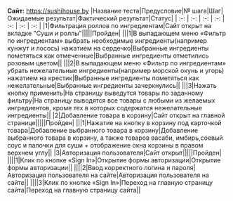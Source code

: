**Сайт:** https://sushihouse.by
|Название теста|Предусловие|№ шага|Шаг|Ожидаемые результат|Фактический результат|Статус|
| :-: | :-: | :-: | :-: | :-: | :-: | :-: |
|1|Фильтрация роллов по ингредиентам|Сайт открыт на вкладке "Суши и роллы"|||||Пройден|
|||1|В выпадающем меню «Фильтр по ингредиентам» выбрать необходимые ингредиенты(например кунжут и лосось) нажатием на сердечко|Выбранные ингредиенты пометяться как отмеченные|Выбранные ингредиенты отметились розовым цветом||
|||2|В выпадающем меню «Фильтр по ингредиентам» убрать нежелательные ингредиенты(например морской окунь и угорь) нажатием на крестик|Выбранные ингредиенты пометяться как нежелательные|Выбранные ингредиенты зачеркнулись||
|||3|Нажать кнопку применить|На страницу выведутся товары по заданному фильтру|На страницу выводятся все товары с любыми из желаемых ингредиентов, кроме тех в которых содержатся нежелательные ингредиенты||
|2|Добавление товара в корзину|Сайт открыт на главной странице|||||Пройден|
|||1|Нажатие на кнопку в корзину под карточкой товара|Добавление выбранного товара в корзину|Добавление выбранного товара в корзину, а также товаров васаби, имбирь,соевый соус и палочки для суши + отображение окна корзины в правом верхнем углу||
|3|Авторизация пользователя|Сайт открыт|||||Пройден|
||||1|Клик по кнопке «Sign In»|Открытие формы авторизации|Открытие формы авторизации||
||||2|Ввод корректного логина и пароля|Авторизация пользователя на сайте|Авторизация пользователя на сайте||
||||3|Клик по кнопке «Sign In»|Переход на главную страницу сайта|Переход на главную страницу сайта||
